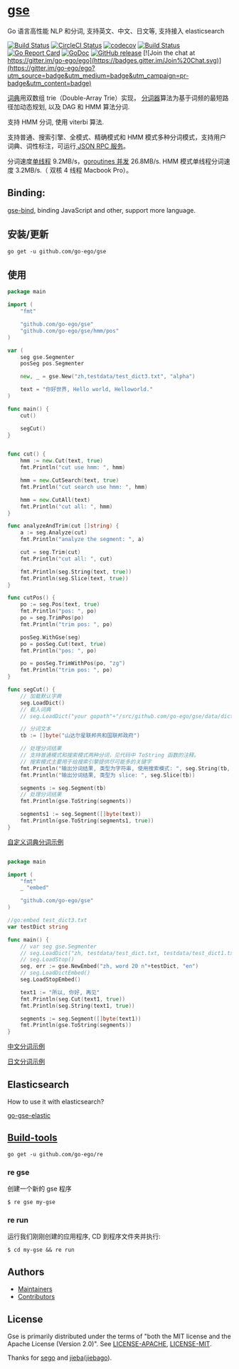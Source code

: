 # [gse](https://github.com/go-ego/gse)

Go 语言高性能 NLP 和分词, 支持英文、中文、日文等, 支持接入 elasticsearch

<!--<img align="right" src="https://raw.githubusercontent.com/go-ego/ego/master/logo.jpg">-->
<!--<a href="https://circleci.com/gh/go-ego/ego/tree/dev"><img src="https://img.shields.io/circleci/project/go-ego/ego/dev.svg" alt="Build Status"></a>-->

[![Build Status](https://github.com/go-ego/gse/workflows/Go/badge.svg)](https://github.com/go-ego/gse/commits/master)
[![CircleCI Status](https://circleci.com/gh/go-ego/gse.svg?style=shield)](https://circleci.com/gh/go-ego/gse)
[![codecov](https://codecov.io/gh/go-ego/gse/branch/master/graph/badge.svg)](https://codecov.io/gh/go-ego/gse)
[![Build Status](https://travis-ci.org/go-ego/gse.svg)](https://travis-ci.org/go-ego/gse)
[![Go Report Card](https://goreportcard.com/badge/github.com/go-ego/gse)](https://goreportcard.com/report/github.com/go-ego/gse)
[![GoDoc](https://godoc.org/github.com/go-ego/gse?status.svg)](https://godoc.org/github.com/go-ego/gse)
[![GitHub release](https://img.shields.io/github/release/go-ego/gse.svg)](https://github.com/go-ego/gse/releases/latest)
[![Join the chat at https://gitter.im/go-ego/ego](https://badges.gitter.im/Join%20Chat.svg)](https://gitter.im/go-ego/ego?utm_source=badge&utm_medium=badge&utm_campaign=pr-badge&utm_content=badge)

<!--<a href="https://github.com/go-ego/ego/releases"><img src="https://img.shields.io/badge/%20version%20-%206.0.0%20-blue.svg?style=flat-square" alt="Releases"></a>-->

<a href="https://github.com/go-ego/gse/blob/master/dictionary.go">词典</a>用双数组 trie（Double-Array Trie）实现，
<a href="https://github.com/go-ego/gse/blob/master/segmenter.go">分词器</a>算法为基于词频的最短路径加动态规划, 以及 DAG 和 HMM 算法分词.

支持 HMM 分词, 使用 viterbi 算法.

支持普通、搜索引擎、全模式、精确模式和 HMM 模式多种分词模式，支持用户词典、词性标注，可运行<a href="https://github.com/go-ego/gse/blob/master/server/server.go"> JSON RPC 服务</a>。

分词速度<a href="https://github.com/go-ego/gse/blob/master/benchmark/benchmark.go">单线程</a> 9.2MB/s，<a href="https://github.com/go-ego/gse/blob/master/benchmark/goroutines/goroutines.go">goroutines 并发</a> 26.8MB/s. HMM 模式单线程分词速度 3.2MB/s.（ 双核 4 线程 Macbook Pro）。

## Binding:

[gse-bind](https://github.com/vcaesar/gse-bind), binding JavaScript and other, support more language.

## 安装/更新

```
go get -u github.com/go-ego/gse
```

## 使用

```go
package main

import (
	"fmt"

	"github.com/go-ego/gse"
	"github.com/go-ego/gse/hmm/pos"
)

var (
	seg gse.Segmenter
	posSeg pos.Segmenter

	new, _ = gse.New("zh,testdata/test_dict3.txt", "alpha")

	text = "你好世界, Hello world, Helloworld."
)

func main() {
	cut()

	segCut()
}


func cut() {
	hmm := new.Cut(text, true)
	fmt.Println("cut use hmm: ", hmm)

	hmm = new.CutSearch(text, true)
	fmt.Println("cut search use hmm: ", hmm)

	hmm = new.CutAll(text)
	fmt.Println("cut all: ", hmm)
}

func analyzeAndTrim(cut []string) {
	a := seg.Analyze(cut)
	fmt.Println("analyze the segment: ", a)

	cut = seg.Trim(cut)
	fmt.Println("cut all: ", cut)

	fmt.Println(seg.String(text, true))
	fmt.Println(seg.Slice(text, true))
}

func cutPos() {
	po := seg.Pos(text, true)
	fmt.Println("pos: ", po)
	po = seg.TrimPos(po)
	fmt.Println("trim pos: ", po)

	posSeg.WithGse(seg)
	po = posSeg.Cut(text, true)
	fmt.Println("pos: ", po)

	po = posSeg.TrimWithPos(po, "zg")
	fmt.Println("trim pos: ", po)
}

func segCut() {
	// 加载默认字典
	seg.LoadDict()
	// 载入词典
	// seg.LoadDict("your gopath"+"/src/github.com/go-ego/gse/data/dict/dictionary.txt")

	// 分词文本
	tb := []byte("山达尔星联邦共和国联邦政府")

	// 处理分词结果
	// 支持普通模式和搜索模式两种分词，见代码中 ToString 函数的注释。
	// 搜索模式主要用于给搜索引擎提供尽可能多的关键字
	fmt.Println("输出分词结果, 类型为字符串, 使用搜索模式: ", seg.String(tb, true))
	fmt.Println("输出分词结果, 类型为 slice: ", seg.Slice(tb))

	segments := seg.Segment(tb)
	// 处理分词结果
	fmt.Println(gse.ToString(segments))

	segments1 := seg.Segment([]byte(text))
	fmt.Println(gse.ToString(segments1, true))
}

```

[自定义词典分词示例](/examples/dict/main.go)

```Go

package main

import (
	"fmt"
	_ "embed"

	"github.com/go-ego/gse"
)

//go:embed test_dict3.txt
var testDict string

func main() {
	// var seg gse.Segmenter
	// seg.LoadDict("zh, testdata/test_dict.txt, testdata/test_dict1.txt")
	// seg.LoadStop()
	seg, err := gse.NewEmbed("zh, word 20 n"+testDict, "en")
	// seg.LoadDictEmbed()
	seg.LoadStopEmbed()

	text1 := "所以, 你好, 再见"
	fmt.Println(seg.Cut(text1, true))
	fmt.Println(seg.String(text1, true))

	segments := seg.Segment([]byte(text1))
	fmt.Println(gse.ToString(segments))
}
```

[中文分词示例](/examples/main.go)

[日文分词示例](/examples/jp/main.go)

## Elasticsearch
How to use it with elasticsearch?

[go-gse-elastic](https://github.com/vcaesar/go-gse-elastic)


## [Build-tools](https://github.com/go-ego/re)

```
go get -u github.com/go-ego/re
```

### re gse

创建一个新的 gse 程序

```
$ re gse my-gse
```

### re run

运行我们刚刚创建的应用程序, CD 到程序文件夹并执行:

```
$ cd my-gse && re run
```

## Authors

- [Maintainers](https://github.com/orgs/go-ego/people)
- [Contributors](https://github.com/go-ego/gse/graphs/contributors)

## License

Gse is primarily distributed under the terms of "both the MIT license and the Apache License (Version 2.0)".
See [LICENSE-APACHE](http://www.apache.org/licenses/LICENSE-2.0), [LICENSE-MIT](https://github.com/go-vgo/robotgo/blob/master/LICENSE).

Thanks for [sego](https://github.com/huichen/sego) and [jieba](https://github.com/fxsjy/jieba)([jiebago](https://github.com/wangbin/jiebago)).
